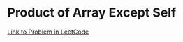 # Product of Array Except Self

[Link to Problem in LeetCode](https://leetcode.com/problems/product-of-array-except-self)
